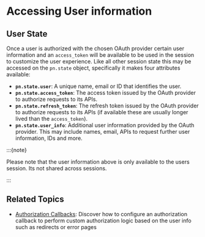 # Accessing User information

## User State

Once a user is authorized with the chosen OAuth provider certain user information and an `access_token` will be available to be used in the session to customize the user experience. Like all other session state this may be accessed on the `pn.state` object, specifically it makes four attributes available:

* **`pn.state.user`**: A unique name, email or ID that identifies the user.
* **`pn.state.access_token`**: The access token issued by the OAuth provider to authorize requests to its APIs.
* **`pn.state.refresh_token`**: The refresh token issued by the OAuth provider to authorize requests to its APIs (if available these are usually longer lived than the `access_token`).
* **`pn.state.user_info`**: Additional user information provided by the OAuth provider. This may include names, email, APIs to request further user information, IDs and more.

:::{note}

Please note that the user information above is only available to the users session. Its not shared across sessions.

:::

## Related Topics

- [Authorization Callbacks](authorization.md): Discover how to configure an authorization callback to perform custom authorization logic based on the user info such as redirects or error pages
